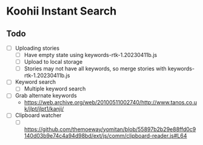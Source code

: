 # Koohii Instant Search

## Todo

- [ ] Uploading stories
  - [ ] Have empty state using keywords-rtk-1.20230411b.js
  - [ ] Upload to local storage
  - [ ] Stories may not have all keywords, so merge stories with keywords-rtk-1.20230411b.js
- [ ] Keyword search
  - [ ] Multiple keyword search
- [ ] Grab alternate keywords
  - https://web.archive.org/web/20100511002740/http://www.tanos.co.uk/jlpt/jlpt1/kanji/
- [ ] Clipboard watcher
  - [ ] https://github.com/themoeway/yomitan/blob/55897b2b29e88ffd0c9140d03b9e74c4a94d98bd/ext/js/comm/clipboard-reader.js#L64
